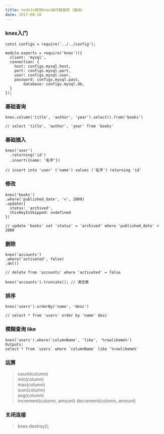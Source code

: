```yaml
---
title: nodeJs使用knex操作数据库（基础）
date: 2017-08-18
---
```

### knex入门
```
const configs = require('../../config');

module.exports = require('knex')({
  client: 'mysql',
  connection: {
    host: configs.mysql.host,
    port: configs.mysql.port,
    user: configs.mysql.user,
    password: configs.mysql.pass,
		database: configs.mysql.db,
  }
});

```
### 基础查询

```
knex.column('title', 'author', 'year').select().from('books')

// select 'title', 'author', 'year' from 'books'
```
### 基础插入
```
knex('user')
  .returning('id')
  .insert({name: '名字'})

// insert into 'user' ('name') values ('名字') returning 'id'
```

### 修改
```
knex('books')
.where('published_date', '<', 2000)
.update({
  status: 'archived',
  thisKeyIsSkipped: undefined
})

// update 'books' set 'status' = 'archived' where 'published_date' < 2000
```

### 删除
```
knex('accounts')
.where('activated', false)
.del()

// delete from 'accounts' where 'activated' = false

knex('accounts').truncate(); // 清空表

```

### 排序
```
knex('users').orderBy('name', 'desc')

// select * from 'users' order by 'name' desc
```
### 模糊查询 like
```
knex('users').where('columnName', 'like', '%rowlikeme%')
Outputs:
select * from `users` where `columnName` like '%rowlikeme%'
```
### 运算
> count(column)   
> min(column)  
> max(column)   
> sum(column)  
> avg(column)	
> increment(column, amount)	
> decrement(column, amount)

### 关闭连接
>   knex.destroy();
  